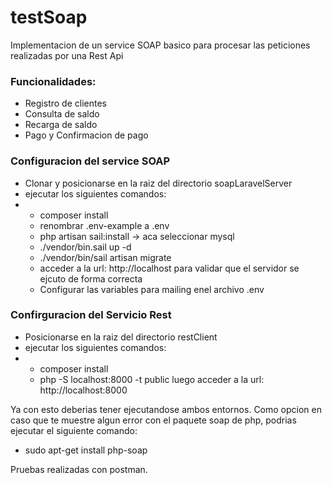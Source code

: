 # testSoap
Implementacion de un service SOAP basico para procesar las peticiones realizadas por una Rest Api

### Funcionalidades:
- Registro de clientes
- Consulta de saldo
- Recarga de saldo
- Pago y Confirmacion de pago

### Configuracion del service SOAP

- Clonar y posicionarse en la raiz del directorio soapLaravelServer
- ejecutar los siguientes comandos:
-   - composer install
    - renombrar .env-example a .env
    - php artisan sail:install -> aca seleccionar mysql
    - ./vendor/bin.sail up -d
    - ./vendor/bin/sail artisan migrate
    - acceder a la url: http://localhost para validar que el servidor se ejcuto de forma correcta
    - Configurar las variables para mailing enel archivo .env
 
### Confirguracion del Servicio Rest
- Posicionarse en la raiz del directorio restClient
- ejecutar los siguientes comandos:
-   - composer install
    - php -S localhost:8000 -t public luego acceder a la url: http://localhost:8000

Ya con esto deberias tener ejecutandose ambos entornos. Como opcion en caso que te muestre algun error con el paquete soap de php, 
podrias ejecutar el siguiente comando:

- sudo apt-get install php-soap

Pruebas realizadas con postman.
